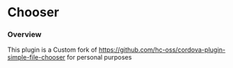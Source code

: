 # Chooser

### Overview

This plugin is a Custom fork of https://github.com/hc-oss/cordova-plugin-simple-file-chooser for personal purposes